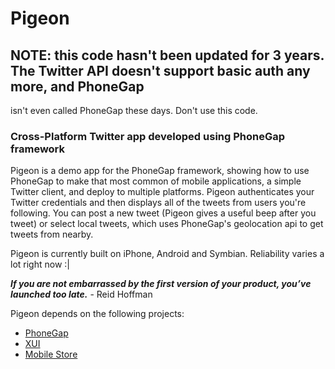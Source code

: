 # Pigeon

## NOTE: this code hasn't been updated for 3 years. The Twitter API doesn't support basic auth any more, and PhoneGap
isn't even called PhoneGap these days. Don't use this code.

### Cross-Platform Twitter app developed using PhoneGap framework

Pigeon is a demo app for the PhoneGap framework, showing how to use PhoneGap to make that most common of mobile applications, a simple Twitter client, and deploy to multiple platforms. Pigeon authenticates your Twitter credentials and then displays all of the tweets from users you're following. You can post a new tweet (Pigeon gives a useful beep after you tweet) or select local tweets, which uses PhoneGap's geolocation api to get tweets from nearby.

Pigeon is currently built on iPhone, Android and Symbian. Reliability varies a lot right now :|

___If you are not embarrassed by the first version of your product, you’ve launched too late.___ - Reid Hoffman

Pigeon depends on the following projects:

*  [PhoneGap](http://github.com/sintaxi/phonegap/tree/master)
*  [XUI](http://github.com/brianleroux/xui/tree/master)
*  [Mobile Store](http://github.com/silentrob/mobilestore/tree/master)
